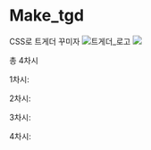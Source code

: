 # Make_tgd
CSS로 트게더 꾸미자
![트게더_로고](https://www.google.com/url?sa=i&url=https%3A%2F%2Ftgd.kr%2F31748909&psig=AOvVaw2V6L9K60NEgl-tRTXjBw0z&ust=1581570973943000&source=images&cd=vfe&ved=0CAIQjRxqFwoTCPiZu5Shy-cCFQAAAAAdAAAAABAD)
![](https://www.google.com/url?sa=i&url=http%3A%2F%2Fm.blog.naver.com%2Fklshinlsy%2F220925292139&psig=AOvVaw28_Smo4T_9_p156UK7kA3h&ust=1581571009180000&source=images&cd=vfe&ved=0CAIQjRxqFwoTCLj7qaShy-cCFQAAAAAdAAAAABAD)

총 4차시

1차시:

2차시:

3차시:

4차시:

